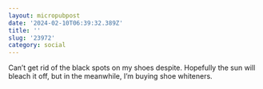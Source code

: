 ```yaml
---
layout: micropubpost
date: '2024-02-10T06:39:32.389Z'
title: ''
slug: '23972'
category: social
---
```

Can’t get rid of the black spots on my shoes despite. Hopefully the sun will bleach it off, but in the meanwhile, I’m buying shoe whiteners.
